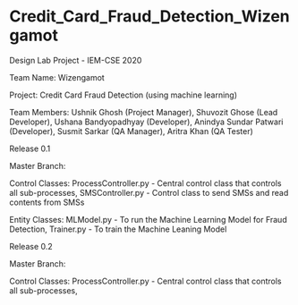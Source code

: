 # Credit_Card_Fraud_Detection_Wizengamot
Design Lab Project - IEM-CSE 2020

Team Name: Wizengamot

Project: Credit Card Fraud Detection (using machine learning)

Team Members: 
Ushnik Ghosh (Project Manager), 
Shuvozit Ghose (Lead Developer), 
Ushana Bandyopadhyay (Developer), 
Anindya Sundar Patwari (Developer), 
Susmit Sarkar (QA Manager), 
Aritra Khan (QA Tester)

Release 0.1

Master Branch:

Control Classes:
ProcessController.py - Central control class that controls all sub-processes, 
SMSController.py - Control class to send SMSs and read contents from SMSs

Entity Classes:
MLModel.py - To run the Machine Learning Model for Fraud Detection, 
Trainer.py - To train the Machine Leaning Model

Release 0.2

Master Branch:

Control Classes:
ProcessController.py - Central control class that controls all sub-processes, 

